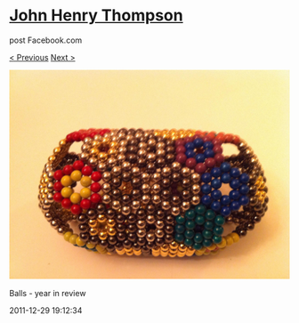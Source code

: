 # [John Henry Thompson](../README.md)
post Facebook.com

[< Previous](2011-12-29-2.md) [Next >](2011-12-29-4.md)

[![](../media/2011-12-29/Balls-year-in-review-2.jpg)](../README.md)

Balls - year in review

2011-12-29 19:12:34
